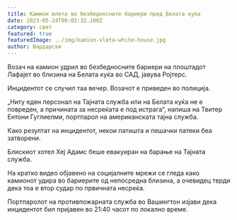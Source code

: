 ```yaml
---
title: Камион влета во безбедносните бариери пред Белата куќа
date: 2023-05-24T00:02:32.100Z
category: свет
featured: true
featuredImage: ../img/kamion-vleta-white-house.jpg
author: Вардарски
---
```

Возач на камион удрил во безбедносните бариери на плоштадот Лафајет во близина на Белата куќа во САД, јавува Ројтерс.

Инцидентот се случил таа вечер. Возачот е приведен во полиција.

„Ниту еден персонал на Тајната служба или на Белата куќа не е повреден, а причината за несреќата е под истрага“, напиша на Твитер Ентони Гуглиелми, портпарол на американската тајна служба.

Како резултат на инцидентот, некои патишта и пешачки патеки беа затворени.

Блискиот хотел Хеј Адамс беше евакуиран на барање на Тајната служба.

На кратко видео објавено на социјалните мрежи се гледа како камионот удира во бариерите од непосредна близина, а очевидец тврди дека тоа е втор судар по првичната несреќа.

Портпаролот на противпожарната служба во Вашингтон изјави дека инцидентот бил пријавен во 21:40 часот по локално време.